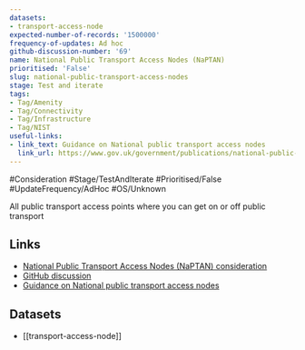 ```yaml
---
datasets:
- transport-access-node
expected-number-of-records: '1500000'
frequency-of-updates: Ad hoc
github-discussion-number: '69'
name: National Public Transport Access Nodes (NaPTAN)
prioritised: 'False'
slug: national-public-transport-access-nodes
stage: Test and iterate
tags:
- Tag/Amenity
- Tag/Connectivity
- Tag/Infrastructure
- Tag/NIST
useful-links:
- link_text: Guidance on National public transport access nodes
  link_url: https://www.gov.uk/government/publications/national-public-transport-access-node-schema
---
```


#Consideration #Stage/TestAndIterate #Prioritised/False #UpdateFrequency/AdHoc #OS/Unknown

All public transport access points where you can get on or off public transport

## Links

* [National Public Transport Access Nodes (NaPTAN) consideration](https://design.planning.data.gov.uk/planning-consideration/national-public-transport-access-nodes)
* [GitHub discussion](https://github.com/digital-land/data-standards-backlog/discussions/69)
* [Guidance on National public transport access nodes](https://www.gov.uk/government/publications/national-public-transport-access-node-schema)

## Datasets

* [[transport-access-node]]